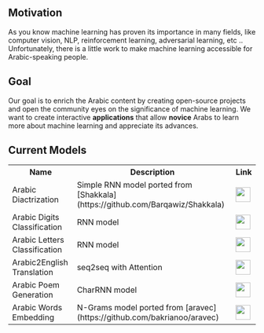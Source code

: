 ## Motivation 
As you know machine learning has proven its importance in many fields, like computer vision, NLP, reinforcement learning, adversarial learning, etc ..  Unfortunately, there is a little work to make machine learning accessible for Arabic-speaking people. 

## Goal
Our goal is to enrich the Arabic content by creating open-source projects and open the community eyes on the significance of machine learning. We want to create interactive **applications** that allow **novice** Arabs to learn more about machine learning and appreciate its advances. 

## Current Models

<table class="tg">
  <tr>
    <th class="tg-yw4l"><b>Name</b></th>
    <th class="tg-yw4l"><b>Description</b></th>
    <th class="tg-yw4l"><b>Link</b></th>
  </tr>
  <tr>
    <td class="tg-yw4l">Arabic Diactrization</td>
    <td class="tg-yw4l">Simple RNN model ported from [Shakkala](https://github.com/Barqawiz/Shakkala)</td>
    <td class="tg-yw4l"><a href="https://colab.research.google.com/github/zaidalyafeai/ARBML/Interfaces/Notebooks/Arabic_Diactrization.ipynb">
    <img src="https://colab.research.google.com/assets/colab-badge.svg" height = '30px' >
    </a></td>
  </tr>

  <tr>
    <td class="tg-yw4l">Arabic Digits Classification</td>
    <td class="tg-yw4l">RNN model</td>
    <td class="tg-yw4l"><a href="https://colab.research.google.com/github/zaidalyafeai/ARBML/Interfaces/Notebooks/Arabic_Digits_Classification.ipynb">
    <img src="https://colab.research.google.com/assets/colab-badge.svg"height = '30px' >
    </a></td>
  </tr>

  <tr>
    <td class="tg-yw4l">Arabic Letters Classification</td>
    <td class="tg-yw4l">RNN model</td>
    <td class="tg-yw4l"><a href="https://colab.research.google.com/github/zaidalyafeai/ARBML/Interfaces/Notebooks/Arabic_Letters_Classification.ipynb">
    <img src="https://colab.research.google.com/assets/colab-badge.svg" height = '30px' >
    </a></td>
  </tr>

  <tr>
    <td class="tg-yw4l">Arabic2English Translation</td>
    <td class="tg-yw4l">seq2seq with Attention</td>
    <td class="tg-yw4l"><a href="https://colab.research.google.com/github/zaidalyafeai/ARBML/Interfaces/Notebooks/Arabic_nmt_attention.ipynb">
    <img src="https://colab.research.google.com/assets/colab-badge.svg" height = '30px' >
    </a></td>
  </tr>

   <tr>
    <td class="tg-yw4l">Arabic Poem Generation</td>
    <td class="tg-yw4l">CharRNN model</td>
    <td class="tg-yw4l"><a href="https://colab.research.google.com/github/zaidalyafeai/ARBML/Interfaces/Notebooks/Arabic_Poem_Generation.ipynb">
    <img src="https://colab.research.google.com/assets/colab-badge.svg" height = '30px' >
    </a></td>
  </tr>

  <tr>
    <td class="tg-yw4l">Arabic Words Embedding</td>
    <td class="tg-yw4l">N-Grams model ported from [aravec](https://github.com/bakrianoo/aravec)</td>
    <td class="tg-yw4l"><a href="https://colab.research.google.com/github/zaidalyafeai/ARBML/Interfaces/Notebooks/Arabic_Words_Embedding.ipynb">
    <img src="https://colab.research.google.com/assets/colab-badge.svg" height = '30px' >
    </a></td>
  </tr>
</table>
  